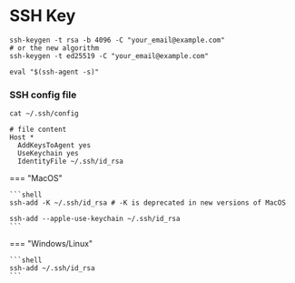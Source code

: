 # SSH Key

```shell
ssh-keygen -t rsa -b 4096 -C "your_email@example.com"
# or the new algorithm
ssh-keygen -t ed25519 -C "your_email@example.com"

eval "$(ssh-agent -s)"
```

### SSH config file

```shell
cat ~/.ssh/config

# file content
Host *
  AddKeysToAgent yes
  UseKeychain yes
  IdentityFile ~/.ssh/id_rsa
```

=== "MacOS"

    ```shell
    ssh-add -K ~/.ssh/id_rsa # -K is deprecated in new versions of MacOS
    
    ssh-add --apple-use-keychain ~/.ssh/id_rsa
    ```

=== "Windows/Linux"

    ```shell
    ssh-add ~/.ssh/id_rsa
    ```
